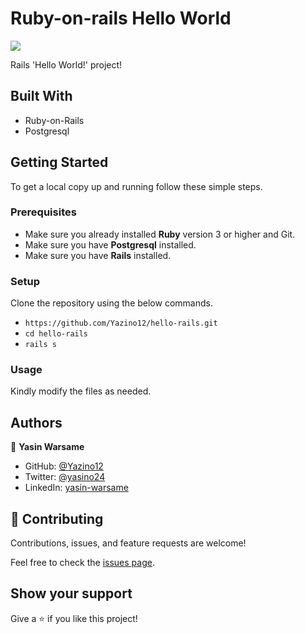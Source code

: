 # Ruby-on-rails Hello World

![](https://img.shields.io/badge/Microverse-blueviolet)

Rails 'Hello World!' project!

## Built With

- Ruby-on-Rails
- Postgresql

## Getting Started

To get a local copy up and running follow these simple steps.

### Prerequisites

- Make sure you already installed **Ruby** version 3 or higher and Git.
- Make sure you have **Postgresql** installed.
- Make sure you have **Rails** installed.

### Setup

Clone the repository using the below commands.

- `https://github.com/Yazino12/hello-rails.git `
- `cd hello-rails`
- `rails s`

### Usage

Kindly modify the files as needed.

## Authors

👤 **Yasin Warsame**

- GitHub: [@Yazino12](https://github.com/Yazino12)
- Twitter: [@yasino24](https://twitter.com/yasino24)
- LinkedIn: [yasin-warsame](https://linkedin.com/in/yasin-warsame-a4176217a)

## 🤝 Contributing

Contributions, issues, and feature requests are welcome!

Feel free to check the [issues page](https://github.com/Yazino12/hello-rails/issues).

## Show your support

Give a ⭐️ if you like this project!
